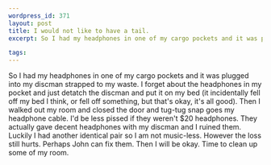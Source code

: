 ```yaml
--- 
wordpress_id: 371
layout: post
title: I would not like to have a tail.
excerpt: So I had my headphones in one of my cargo pockets and it was plugged into my discman strapped to my waste.  I forget about the headphones in my pocket and just detatch the discman and put it on my bed (it incidentally fell off my bed I think, or fell off something, but that's okay, it's all good).  Then I walked out my room and closed the door and tug-tug snap goes my headphone cable.  I'd be less pissed if they weren't $20 headphones.  They actually gave decent headphones with my discman and I ruined them.  Luckily I had another identical pair so I am not music-less.  However the loss still hurts.  Perhaps John can fix them.  Then I will be okay.  Time to clean up some of my room.

tags: 
---
```


So I had my headphones in one of my cargo pockets and it was plugged into my discman strapped to my waste.  I forget about the headphones in my pocket and just detatch the discman and put it on my bed (it incidentally fell off my bed I think, or fell off something, but that's okay, it's all good).  Then I walked out my room and closed the door and tug-tug snap goes my headphone cable.  I'd be less pissed if they weren't $20 headphones.  They actually gave decent headphones with my discman and I ruined them.  Luckily I had another identical pair so I am not music-less.  However the loss still hurts.  Perhaps John can fix them.  Then I will be okay.  Time to clean up some of my room.
